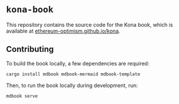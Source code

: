 # `kona-book`

This repository contains the source code for the Kona book, which is available at [ethereum-optimism.github.io/kona](https://ethereum-optimism.github.io/kona/).

## Contributing

To build the book locally, a few dependencies are required:
```sh
cargo install mdbook mdbook-mermaid mdbook-template
```

Then, to run the book locally during development, run:
```sh
mdbook serve
```
